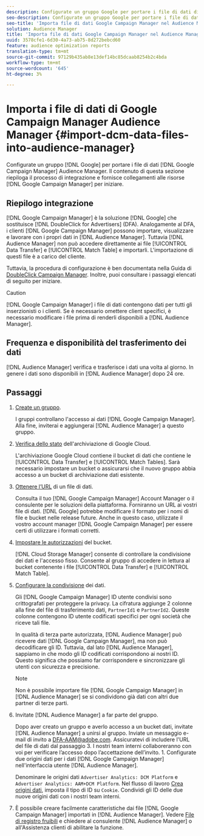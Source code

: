 ```yaml
---
description: Configurate un gruppo Google per portare i file di dati di Google Campaign Manager  Audience Manager. Il contenuto di questa sezione riepiloga il processo di integrazione e fornisce collegamenti alle risorse di Google Campaign Manager per aiutarti a iniziare.
seo-description: Configurate un gruppo Google per portare i file di dati di Google Campaign Manager  Audience Manager. Il contenuto di questa sezione riepiloga il processo di integrazione e fornisce collegamenti alle risorse di Google Campaign Manager per aiutarti a iniziare.
seo-title: 'Importa file di dati Google Campaign Manager nel Audience Manager '
solution: Audience Manager
title: 'Importa file di dati Google Campaign Manager nel Audience Manager '
uuid: 3578cfe1-6d30-4a73-ab75-8d272bebcd60
feature: audience optimization reports
translation-type: tm+mt
source-git-commit: 97129b435ab8e13def14bc85dcaab8254b2c4bda
workflow-type: tm+mt
source-wordcount: '645'
ht-degree: 3%

---
```



# Importa i file di dati di Google Campaign Manager  Audience Manager {#import-dcm-data-files-into-audience-manager}

Configurate un gruppo [!DNL Google] per portare i file di dati [!DNL Google Campaign Manager]  Audience Manager. Il contenuto di questa sezione riepiloga il processo di integrazione e fornisce collegamenti alle risorse [!DNL Google Campaign Manager] per iniziare.

## Riepilogo integrazione

[!DNL Google Campaign Manager] è la soluzione [!DNL Google] che sostituisce [!DNL DoubleClick for Advertisers] (DFA). Analogamente al DFA, i clienti [!DNL Google Campaign Manager] possono importare, visualizzare e lavorare con i propri dati in [!DNL Audience Manager]. Tuttavia [!DNL Audience Manager] non può accedere direttamente ai file [!UICONTROL Data Transfer] e [!UICONTROL Match Table] e importarli. L&#39;importazione di questi file è a carico del cliente.

Tuttavia, la procedura di configurazione è ben documentata nella Guida di [DoubleClick Campaign Manager](https://support.google.com/dcm/partner/answer/2941575?hl=en&amp;ref_topic=6107456). Inoltre, puoi consultare i passaggi elencati di seguito per iniziare.

>[!CAUTION]
>
>[!DNL Google Campaign Manager] i file di dati contengono dati per tutti gli inserzionisti o i clienti. Se è necessario omettere client specifici, è necessario modificare i file prima di renderli disponibili a [!DNL Audience Manager].

## Frequenza e disponibilità del trasferimento dei dati

[!DNL Audience Manager] verifica e trasferisce i dati una volta al giorno. In genere i dati sono disponibili in [!DNL Audience Manager] dopo 24 ore.

## Passaggi

1. [Create un gruppo](https://support.google.com/dcm/partner/answer/3370419?hl=en&amp;ref_topic=6107456).

   I gruppi controllano l&#39;accesso ai dati [!DNL Google Campaign Manager]. Alla fine, inviterai e aggiungerai [!DNL Audience Manager] a questo gruppo.

1. [Verifica dello stato](https://support.google.com/dcm/partner/answer/3370481?hl=en&amp;ref_topic=6107456) dell&#39;archiviazione di Google Cloud.

   L&#39;archiviazione Google Cloud contiene il bucket di dati che contiene le [!UICONTROL Data Transfer] e [!UICONTROL Match Tables]. Sarà necessario impostare un bucket o assicurarsi che il nuovo gruppo abbia accesso a un bucket di archiviazione dati esistente.

1. [Ottenere l’URL](https://support.google.com/dcm/partner/answer/3370482?hl=en&amp;ref_topic=6107456) di un file di dati.

   Consulta il tuo [!DNL Google Campaign Manager] Account Manager o il consulente per le soluzioni della piattaforma. Forniranno un URL ai vostri file di dati. [!DNL Google] potrebbe modificare il formato per i nomi di file e bucket nelle release future. Anche in questo caso, utilizzate il vostro account manager [!DNL Google Campaign Manager] per essere certi di utilizzare i formati corretti.

1. [Impostare le autorizzazioni](https://cloud.google.com/storage/docs/cloud-console?csw=1#_bucketpermission) del bucket.

   [!DNL Cloud Storage Manager] consente di controllare la condivisione dei dati e l&#39;accesso fisso. Consente al gruppo di accedere in lettura al bucket contenente i file [!UICONTROL Data Transfer] e [!UICONTROL Match Table].

1. [Configurare la condivisione](https://support.google.com/dcm/partner/answer/6206106?hl=en) dei dati.

   Gli [!DNL Google Campaign Manager] ID utente condivisi sono crittografati per proteggere la privacy. La cifratura aggiunge 2 colonne alla fine del file di trasferimento dati, `PartnerId1` e `PartnerId2`. Queste colonne contengono ID utente codificati specifici per ogni società che riceve tali file.

   In qualità di terza parte autorizzata, [!DNL Audience Manager] può ricevere dati [!DNL Google Campaign Manager], ma non può decodificare gli ID. Tuttavia, dal lato [!DNL Audience Manager], sappiamo in che modo gli ID codificati corrispondono ai nostri ID. Questo significa che possiamo far corrispondere e sincronizzare gli utenti con sicurezza e precisione.

   >[!NOTE]
   >Non è possibile importare file [!DNL Google Campaign Manager] in [!DNL Audience Manager] se si condividono già dati con altri due partner di terze parti.

1. Invitate [!DNL Audience Manager] a far parte del gruppo.

   Dopo aver creato un gruppo e averlo accesso a un bucket dati, invitate [!DNL Audience Manager] a unirsi al gruppo. Inviate un messaggio e-mail di invito a DFA-AAM@adobe.com. Assicuratevi di includere l&#39;URL del file di dati dal passaggio 3. I nostri team interni collaboreranno con voi per verificare l’accesso dopo l’accettazione dell’invito. 1. Configurate due origini dati per i dati [!DNL Google Campaign Manager] nell&#39;interfaccia utente [!DNL Audience Manager].

   Denominare le origini dati `Advertiser Analytics: DCM Platform` e `Advertiser Analytics: AAM+DCM Platform`. Nel flusso di lavoro [Crea origini dati](../../../features/manage-datasources.md#create-data-source), imposta il tipo di ID su `Cookie`. Condividi gli ID delle due nuove origini dati con i nostri team interni.

1. È possibile creare facilmente caratteristiche dai file [!DNL Google Campaign Manager] importati in [!DNL Audience Manager]. Vedere [File di registro fruibili](../../../integration/media-data-integration/actionable-log-files.md) e chiedere al consulente [!DNL Audience Manager] o all&#39;Assistenza clienti di abilitare la funzione.
